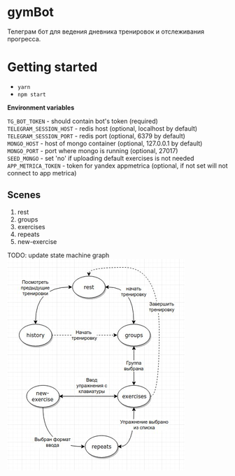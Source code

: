# gymBot

Телеграм бот для ведения дневника тренировок и отслеживания прогресса.

# Getting started

- `yarn`
- `npm start`

**Environment variables**

`TG_BOT_TOKEN` - should contain bot's token (required)  
`TELEGRAM_SESSION_HOST` - redis host (optional, localhost by default)  
`TELEGRAM_SESSION_PORT` - redis port (optional, 6379 by default)  
`MONGO_HOST` - host of mongo container (optional, 127.0.0.1 by default)  
`MONGO_PORT` - port where mongo is running (optional, 27017)  
`SEED_MONGO` - set 'no' if uploading default exercises is not needed  
`APP_METRICA_TOKEN` - token for yandex appmetrica (optional, if not set will not connect to app metrica)

## Scenes

1. rest
2. groups
3. exercises
4. repeats
5. new-exercise

TODO: update state machine graph
[![states diagram](docs/sm-map.jpg)](https://www.draw.io/#G13zr-dOdOzLFq-QRwO_9vNef2uWS-OtA1)